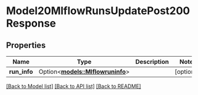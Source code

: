 # Model20MlflowRunsUpdatePost200Response

## Properties

Name | Type | Description | Notes
------------ | ------------- | ------------- | -------------
**run_info** | Option<[**models::Mlflowruninfo**](mlflowruninfo.md)> |  | [optional]

[[Back to Model list]](../README.md#documentation-for-models) [[Back to API list]](../README.md#documentation-for-api-endpoints) [[Back to README]](../README.md)


